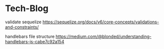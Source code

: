 # Tech-Blog























validate sequelize
https://sequelize.org/docs/v6/core-concepts/validations-and-constraints/

handlebars file structure 
https://medium.com/@blonded/understanding-handlebars-js-cabe7c92a154